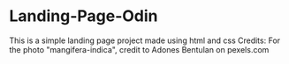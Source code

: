 # Landing-Page-Odin
This is a simple landing page project made using html and css
Credits:
For the photo "mangifera-indica", credit to Adones Bentulan on pexels.com